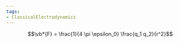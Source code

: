```yaml
---
tags:
- ClassicalElectrodynamics
---
```



$$\vb*{F} = \frac{1}{4 \pi \epsilon_0} \frac{q_1 q_2}{r^2}$$